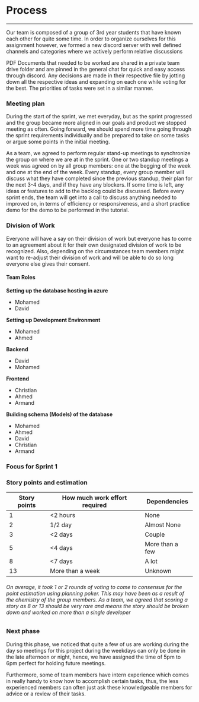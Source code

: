 
# Process
<hr>

Our team is composed of a group of 3rd year students that have known each other for quite some time. In order to organize ourselves for this assignment however, we formed a new discord server with well defined channels and categories where we actively perform relative discussions

PDF Documents that needed to be worked are shared in a private team drive folder and are pinned in the general chat for quick and easy access through discord. Any decisions are made in their respective file by jotting down all the respective ideas and expanding on each one while voting for the best. The priorities of tasks were set in a similar manner.
### Meeting plan

During the start of the sprint, we met everyday, but as the sprint progressed and the group became more aligned in our goals and product we stopped meeting as often.
Going forward, we should spend more time going through the sprint requirements individually and be prepared to take on some tasks or argue some points in the initial meeting.

As a team, we agreed to perform regular stand-up meetings to synchronize the group on where we are at in the sprint. One or two standup meetings a week was agreed on by all group members: one at the begging of the week and one at the end of the week. Every standup, every group member will discuss what they have completed since the previous standup, their plan for the next 3-4 days, and if they have any blockers. If some time is left, any ideas or features to add to the backlog could be discussed. Before every sprint ends, the team will get into a call to discuss anything needed to improved on, in terms of efficiency or responsiveness, and a short practice demo for the demo to be performed in the tutorial.

### Division of Work

Everyone will have a say on their division of work but everyone has to come to an agreement about it for their own designated division of work to be recognized. Also, depending on the circumstances team members might want to re-adjust their division of work and will be able to do so long everyone else gives their consent.

#### Team Roles

**Setting up the database hosting in azure**

- Mohamed
- David

**Setting up Development Environment**

- Mohamed
- Ahmed
  
**Backend**

- David
- Mohamed

**Frontend**

- Christian
- Ahmed
- Armand

**Building schema (Models) of the database**

- Mohamed
- Ahmed
- David
- Christian
- Armand


### Focus for Sprint 1

### Story points and estimation

| Story points | How much work effort required | Dependencies|
|-----------|--------|------------
| 1 | <2 hours | None
| 2 | 1/2 day | Almost None
| 3 | <2 days | Couple
| 5 | <4 days |  More than a few
| 8 | <7 days |  A lot
| 13 | More than a week | Unknown

###### On average, it took 1 or 2 rounds of voting to come to consensus for the point estimation using planning poker. This may have been as a result of the chemistry of the group members. As a team, we agreed that scoring a story as 8 or 13 should be very rare and means the story should be broken down and worked on more than a single developer


### Next phase
During this phase, we noticed that quite a few of us are working during the day so meetings for this project during the weekdays can only be done in the late afternoon or night, hence, we have assigned the time of 5pm to 6pm perfect for holding future meetings.

Furthermore, some of team members have intern experience which comes in really handy to know how to accomplish certain tasks, thus, the less experienced members can often just ask these knowledgeable members for advice or a review of their tasks.
